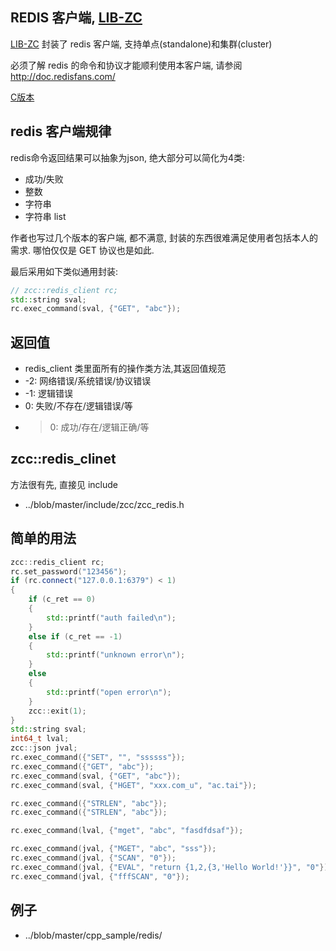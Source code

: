 
## REDIS 客户端, [LIB-ZC](./README.md)

[LIB-ZC](./README.md) 封装了 redis 客户端,
支持单点(standalone)和集群(cluster)

必须了解 redis 的命令和协议才能顺利使用本客户端, 请参阅 http://doc.redisfans.com/

[C版本](./redis_client.md)

## redis 客户端规律

redis命令返回结果可以抽象为json, 绝大部分可以简化为4类:
* 成功/失败
* 整数
* 字符串
* 字符串 list

作者也写过几个版本的客户端, 都不满意, 封装的东西很难满足使用者包括本人的需求. 哪怕仅仅是 GET 协议也是如此.

最后采用如下类似通用封装:

``` c++
// zcc::redis_client rc;
std::string sval;
rc.exec_command(sval, {"GET", "abc"});
```

## 返回值
* redis_client 类里面所有的操作类方法,其返回值规范
* -2: 网络错误/系统错误/协议错误
* -1: 逻辑错误
*  0: 失败/不存在/逻辑错误/等
* >0: 成功/存在/逻辑正确/等

## zcc::redis_clinet

方法很有先, 直接见 include

* ../blob/master/include/zcc/zcc_redis.h


## 简单的用法

```c++
zcc::redis_client rc;
rc.set_password("123456");
if (rc.connect("127.0.0.1:6379") < 1)
{
    if (c_ret == 0)
    {
        std::printf("auth failed\n");
    }
    else if (c_ret == -1)
    {
        std::printf("unknown error\n");
    }
    else
    {
        std::printf("open error\n");
    }
    zcc::exit(1);
}
std::string sval;
int64_t lval;
zcc::json jval;
rc.exec_command({"SET", "", "ssssss"});
rc.exec_command({"GET", "abc"});
rc.exec_command(sval, {"GET", "abc"});
rc.exec_command(sval, {"HGET", "xxx.com_u", "ac.tai"});

rc.exec_command({"STRLEN", "abc"});
rc.exec_command({"STRLEN", "abc"});

rc.exec_command(lval, {"mget", "abc", "fasdfdsaf"});

rc.exec_command(jval, {"MGET", "abc", "sss"});
rc.exec_command(jval, {"SCAN", "0"});
rc.exec_command(jval, {"EVAL", "return {1,2,{3,'Hello World!'}}", "0"});
rc.exec_command(jval, {"fffSCAN", "0"});
```

## 例子

* ../blob/master/cpp_sample/redis/


